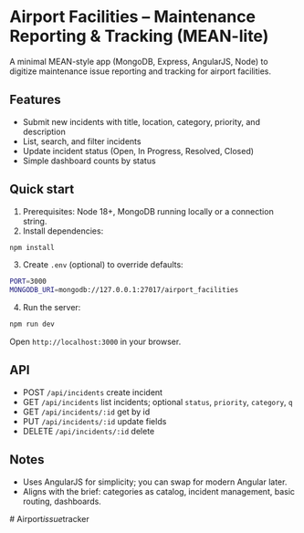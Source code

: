 # Airport Facilities – Maintenance Reporting & Tracking (MEAN-lite)

A minimal MEAN-style app (MongoDB, Express, AngularJS, Node) to digitize maintenance issue reporting and tracking for airport facilities.

## Features
- Submit new incidents with title, location, category, priority, and description
- List, search, and filter incidents
- Update incident status (Open, In Progress, Resolved, Closed)
- Simple dashboard counts by status

## Quick start

1. Prerequisites: Node 18+, MongoDB running locally or a connection string.
2. Install dependencies:

```bash
npm install
```

3. Create `.env` (optional) to override defaults:

```bash
PORT=3000
MONGODB_URI=mongodb://127.0.0.1:27017/airport_facilities
```

4. Run the server:

```bash
npm run dev
```

Open `http://localhost:3000` in your browser.

## API
- POST `/api/incidents` create incident
- GET `/api/incidents` list incidents; optional `status`, `priority`, `category`, `q`
- GET `/api/incidents/:id` get by id
- PUT `/api/incidents/:id` update fields
- DELETE `/api/incidents/:id` delete

## Notes
- Uses AngularJS for simplicity; you can swap for modern Angular later.
- Aligns with the brief: categories as catalog, incident management, basic routing, dashboards.


#   A i r p o r t _ i s s u e _ t r a c k e r  
 